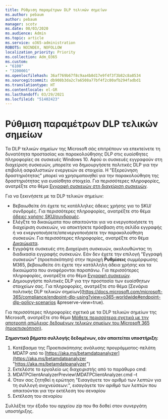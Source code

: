 ```yaml
---
title: Ρύθμιση παραμέτρων DLP τελικών σημείων
ms.author: pebaum
author: pebaum
manager: scotv
ms.date: 08/03/2020
ms.audience: Admin
ms.topic: article
ms.service: o365-administration
ROBOTS: NOINDEX, NOFOLLOW
localization_priority: Priority
ms.collection: Adm_O365
ms.custom:
- "6108"
- "3200001"
ms.openlocfilehash: 36af769b67f8c9aa4b8d17e9f4f3f3b82c8a8534
ms.sourcegitcommit: db908b3da2c7a6508a77bf4f2c80afb294fadbd1
ms.translationtype: HT
ms.contentlocale: el-GR
ms.lasthandoff: 03/29/2021
ms.locfileid: "51402423"
---
```

# <a name="configure-endpoint-dlp"></a>Ρύθμιση παραμέτρων DLP τελικών σημείων

Τα DLP τελικών σημείων της Microsoft σάς επιτρέπουν να επεκτείνετε τη δυνατότητα προστασίας και παρακολούθησης DLP στις ευαίσθητες πληροφορίες σε συσκευές Windows 10. Αφού οι συσκευές εγγραφούν στη διαχείριση συσκευών, μπορείτε να δημιουργήσετε πολιτικές DLP για την επιβολή ασφαλιστικών ενεργειών σε στοιχεία. Η "Εξερεύνηση δραστηριότητας" μπορεί να χρησιμοποιηθεί για την παρακολούθηση της δραστηριότητας για ευαίσθητα στοιχεία. Για περισσότερες πληροφορίες, ανατρέξτε στο θέμα [Εγγραφή συσκευών στη διαχείριση συσκευών](https://docs.microsoft.com/microsoft-365/compliance/endpoint-dlp-getting-started#onboarding-devices-into-device-management).  

Για να ξεκινήσετε με τα DLP τελικών σημείων:

- Βεβαιωθείτε ότι έχετε τις κατάλληλες άδειες χρήσης για το SKU/συνδρομές. Για περισσότερες πληροφορίες, ανατρέξτε στο θέμα [άδειες χρήσης SKU/συνδρομές](https://docs.microsoft.com/microsoft-365/compliance/endpoint-dlp-getting-started#skusubscriptions-licensing).
- Ελέγξτε τα δικαιώματα που απαιτούνται για να ενεργοποιήσετε τη διαχείριση συσκευών, να αποκτήσετε πρόσβαση στη σελίδα εγγραφής ή να ενεργοποιήσετε/απενεργοποιήσετε την παρακολούθηση συσκευών. Για περισσότερες πληροφορίες, ανατρέξτε στο θέμα [Δικαιώματα](https://docs.microsoft.com/microsoft-365/compliance/endpoint-dlp-getting-started#permissions).
- Εγγράψτε συσκευές στη Διαχείριση συσκευών, ακολουθώντας τη διαδικασία εγγραφής συσκευών. Εάν δεν έχετε την επιλογή "Εγγραφή συσκευών" (προεπισκόπηση) στην περιοχή **Ρυθμίσεις** συμμόρφωσης M365, βεβαιωθείτε ότι έχετε την κατάλληλη άδεια χρήσης και τα δικαιώματα που αναφέρονται παραπάνω. Για περισσότερες πληροφορίες, ανατρέξτε στο θέμα [Εγγραφή συσκευών](https://docs.microsoft.com/microsoft-365/compliance/endpoint-dlp-getting-started#onboarding-devices). 
- Δημιουργήστε πολιτικές DLP για την προστασία των ευαίσθητων στοιχείων σας. Για πληροφορίες, ανατρέξτε στο θέμα [Σενάρια πολιτικής DLP τελικών σημείων](https://docs.microsoft.com/microsoft-365/compliance/endpoint-dlp-using?view=o365-worldwide#endpoint-dlp-policy-scenarios &preserve-view=true).

Για περισσότερες πληροφορίες σχετικά με τα DLP τελικών σημείων της Microsoft, ανατρέξτε στο θέμα [Μάθετε περισσότερα σχετικά με την αποτροπή απώλειας δεδομένων τελικών σημείων του Microsoft 365 (προεπισκόπηση)](https://docs.microsoft.com/microsoft-365/compliance/endpoint-dlp-learn-about).

**Σημαντικά βήματα συλλογής δεδομένων, εάν απαιτείται υποστήριξη:**

1. Κατέβασμα της Προεπισκόπησης ανάλυσης προγράμματος-πελάτη MDATP από το [https://aka.ms/betamdatpanalyzer](https://aka.ms/betamdatpanalyzer "https://aka.ms/betamdatpanalyzer")
2. Εκτελέστε το εργαλείο ως διαχειριστής από το παράθυρο cmd:
3. MDATPClientAnalyzerPreview\MDATPClientAnalyzer.cmd –t
4. Όταν σας ζητηθεί η ερώτηση "Εισαγάγετε τον αριθμό των λεπτών για τη συλλογή ανιχνεύσεων:", εισαγάγετε τον αριθμό των λεπτών που απαιτούνται για την εκτέλεση του σεναρίου
5. Εκτέλεση του σεναρίου

Συλλέξτε την έξοδο του αρχείου zip που θα δοθεί στον συνεργάτη υποστήριξης.
